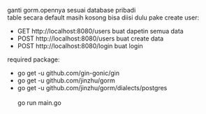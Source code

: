 ganti gorm.opennya sesuai database pribadi
</br>table secara default masih kosong bisa diisi dulu pake create user:

- GET http://localhost:8080/users buat dapetin semua data
- POST http://localhost:8080/users buat create data
- POST http://localhost:8080/login buat login

required package:

- go get -u github.com/gin-gonic/gin
- go get -u github.com/jinzhu/gorm
- go get -u github.com/jinzhu/gorm/dialects/postgres
  </br></br>
  go run main.go
